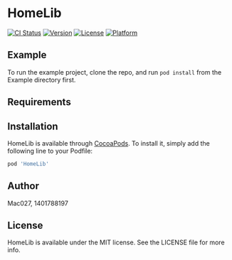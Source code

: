 # HomeLib

[![CI Status](https://img.shields.io/travis/Mac027/HomeLib.svg?style=flat)](https://travis-ci.org/Mac027/HomeLib)
[![Version](https://img.shields.io/cocoapods/v/HomeLib.svg?style=flat)](https://cocoapods.org/pods/HomeLib)
[![License](https://img.shields.io/cocoapods/l/HomeLib.svg?style=flat)](https://cocoapods.org/pods/HomeLib)
[![Platform](https://img.shields.io/cocoapods/p/HomeLib.svg?style=flat)](https://cocoapods.org/pods/HomeLib)

## Example

To run the example project, clone the repo, and run `pod install` from the Example directory first.

## Requirements

## Installation

HomeLib is available through [CocoaPods](https://cocoapods.org). To install
it, simply add the following line to your Podfile:

```ruby
pod 'HomeLib'
```

## Author

Mac027, 1401788197

## License

HomeLib is available under the MIT license. See the LICENSE file for more info.
